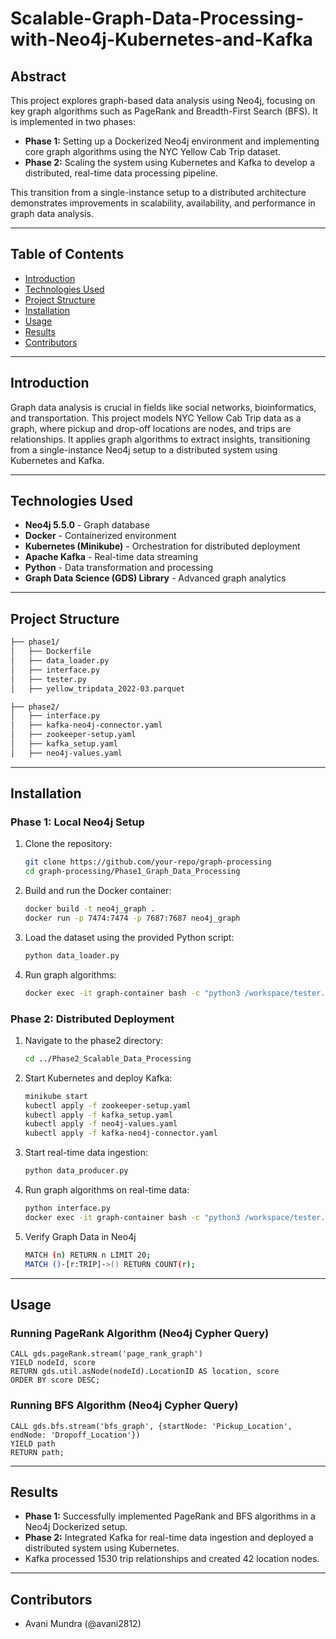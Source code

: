 # Scalable-Graph-Data-Processing-with-Neo4j-Kubernetes-and-Kafka


## Abstract
This project explores graph-based data analysis using Neo4j, focusing on key graph algorithms such as PageRank and Breadth-First Search (BFS). It is implemented in two phases:

- **Phase 1:** Setting up a Dockerized Neo4j environment and implementing core graph algorithms using the NYC Yellow Cab Trip dataset.
- **Phase 2:** Scaling the system using Kubernetes and Kafka to develop a distributed, real-time data processing pipeline.

This transition from a single-instance setup to a distributed architecture demonstrates improvements in scalability, availability, and performance in graph data analysis.

---

## Table of Contents
- [Introduction](#introduction)
- [Technologies Used](#technologies-used)
- [Project Structure](#project-structure)
- [Installation](#installation)
- [Usage](#usage)
- [Results](#results)
- [Contributors](#contributors)

---

## Introduction
Graph data analysis is crucial in fields like social networks, bioinformatics, and transportation. This project models NYC Yellow Cab Trip data as a graph, where pickup and drop-off locations are nodes, and trips are relationships. It applies graph algorithms to extract insights, transitioning from a single-instance Neo4j setup to a distributed system using Kubernetes and Kafka.

---

## Technologies Used
- **Neo4j 5.5.0** - Graph database
- **Docker** - Containerized environment
- **Kubernetes (Minikube)** - Orchestration for distributed deployment
- **Apache Kafka** - Real-time data streaming
- **Python** - Data transformation and processing
- **Graph Data Science (GDS) Library** - Advanced graph analytics

---

## Project Structure
```bash
├── phase1/
│   ├── Dockerfile
│   ├── data_loader.py
│   ├── interface.py
│   ├── tester.py
│   ├── yellow_tripdata_2022-03.parquet

├── phase2/
│   ├── interface.py
│   ├── kafka-neo4j-connector.yaml
│   ├── zookeeper-setup.yaml
│   ├── kafka_setup.yaml
│   ├── neo4j-values.yaml

```

---

## Installation
### Phase 1: Local Neo4j Setup
1. Clone the repository:
   ```sh
   git clone https://github.com/your-repo/graph-processing
   cd graph-processing/Phase1_Graph_Data_Processing
   ```
2. Build and run the Docker container:
   ```sh
   docker build -t neo4j_graph .
   docker run -p 7474:7474 -p 7687:7687 neo4j_graph
   ```
3. Load the dataset using the provided Python script:
   ```sh
   python data_loader.py
   ```
4. Run graph algorithms:
   ```sh
   docker exec -it graph-container bash -c "python3 /workspace/tester.py"
   ```

### Phase 2: Distributed Deployment
1. Navigate to the phase2 directory:
   ```sh
   cd ../Phase2_Scalable_Data_Processing
   ```
2. Start Kubernetes and deploy Kafka:
   ```sh
   minikube start
   kubectl apply -f zookeeper-setup.yaml
   kubectl apply -f kafka_setup.yaml
   kubectl apply -f neo4j-values.yaml
   kubectl apply -f kafka-neo4j-connector.yaml
   ```
3. Start real-time data ingestion:
   ```sh
   python data_producer.py
   ```
4. Run graph algorithms on real-time data:
   ```sh
   python interface.py
   docker exec -it graph-container bash -c "python3 /workspace/tester.py"
   ```
5. Verify Graph Data in Neo4j
   ```sh
   MATCH (n) RETURN n LIMIT 20;
   MATCH ()-[r:TRIP]->() RETURN COUNT(r);
   ```

---

## Usage
### Running PageRank Algorithm (Neo4j Cypher Query)
```cypher
CALL gds.pageRank.stream('page_rank_graph')
YIELD nodeId, score
RETURN gds.util.asNode(nodeId).LocationID AS location, score
ORDER BY score DESC;
```

### Running BFS Algorithm (Neo4j Cypher Query)
```cypher
CALL gds.bfs.stream('bfs_graph', {startNode: 'Pickup_Location', endNode: 'Dropoff_Location'})
YIELD path
RETURN path;
```

---

## Results
- **Phase 1:** Successfully implemented PageRank and BFS algorithms in a Neo4j Dockerized setup.
- **Phase 2:** Integrated Kafka for real-time data ingestion and deployed a distributed system using Kubernetes.
- Kafka processed 1530 trip relationships and created 42 location nodes.

---

## Contributors
- Avani Mundra (@avani2812)
